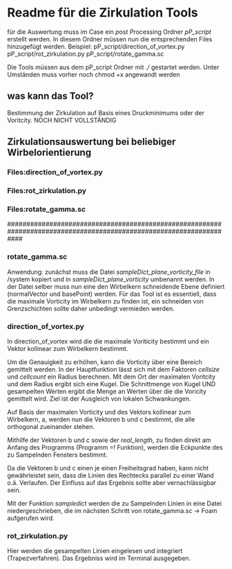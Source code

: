 # Readme für die Zirkulation Tools
für die Auswertung muss im Case ein *p*ost *P*rocessing Ordner *pP_script* erstellt werden. In diesem Ordner müssen nun die entsprechenden Files hinzugefügt werden. Beispiel: 
pP_script/direction_of_vortex.py
pP_script/rot_zirkulation.py
pP_script/rotate_gamma.sc

Die Tools müssen aus dem pP_script Ordner mit *./* gestartet werden. Unter Umständen muss vorher noch chmod +x angewandt werden
## was kann das Tool?
Bestimmung der Zirkulation auf Basis eines Druckminimums oder der Voritcity. NOCH NICHT VOLLSTÄNDIG

## Zirkulationsauswertung bei beliebiger Wirbelorientierung
### Files:direction_of_vortex.py
### Files:rot_zirkulation.py
### Files:rotate_gamma.sc
####################################################################################################################
### rotate_gamma.sc
Anwendung: zunächst muss die Datei *sampleDict_plane_vorticity_file* in /system kopiert und in *sampleDict_plane_vorticity* umbenannt werden. In der Datei selber muss nun eine den Wirbelkern schneidende Ebene definiert (normalVector und basePoint) werden.
Für das Tool ist es essentiell, dass die maximale Vorticity im Wirbelkern zu finden ist, ein schneiden von Grenzschichten sollte daher unbedingt vermieden werden. 

### direction_of_vortex.py
In direction_of_vortex wird die die maximale Voriticity bestimmt und ein Vektor kollinear zum Wirbelkern bestimmt. 

Um die Genauigkeit zu erhöhen, kann die Vorticity über eine Bereich gemittelt werden. In der Hauptfunktion lässt sich mit dem Faktoren *cellsize* und *cellcount* ein Radius berechnen. Mit dem Ort der maximalen Voritcity und dem Radius ergibt sich eine Kugel. Die Schnittmenge von Kugel UND gesampelten Werten ergibt die Menge an Werten über die die Voricity gemittelt wird. Ziel ist der Ausgleich von lokalen Schwankungen.



Auf Basis der maximalen Vorticity und des Vektors kollinear zum Wirbelkern, a, werden nun die Vektoren b und c bestimmt, die alle orthogonal zueinander stehen. 

Mithilfe der Vektoren b und c sowie der *real_length*, zu finden direkt am Anfang des Programms (Programm =! Funktion), werden die Eckpunkte des zu Sampelnden Fensters bestimmt.

Da die Vektoren b und c einen je einen Freiheitsgrad haben, kann nicht gewährleistet sein, dass die Linien des Rechtecks parallel zu einer Wand o.ä. Verlaufen. Der Einfluss auf das Ergebnis sollte aber vernachlässigbar sein. 

Mit der Funktion *sampledict* werden die zu Sampelnden Linien in eine Datei niedergeschrieben, die im nächsten Schritt von rotate_gamma.sc -> Foam aufgerufen wird. 

### rot_zirkulation.py
Hier werden die gesampelten Linien eingelesen und integriert (Trapezverfahren). Das Ergebniss wird im Terminal ausgegeben.

